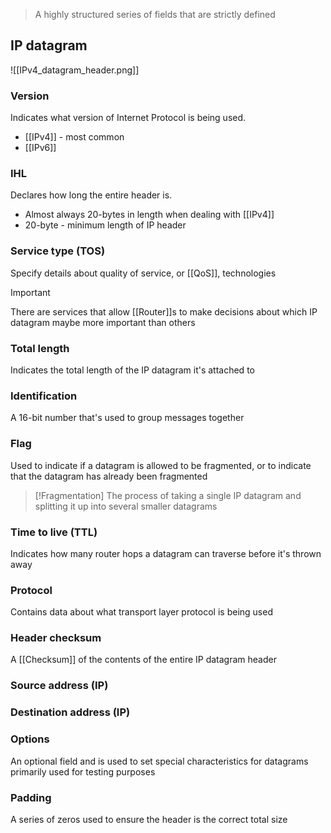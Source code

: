 
>A highly structured series of fields that are strictly defined

## IP datagram

![[IPv4_datagram_header.png]]

### Version
Indicates what version of Internet Protocol is being used.
- [[IPv4]] - most common
- [[IPv6]]

### IHL
Declares how long the entire header is.
- Almost always 20-bytes in length when dealing with [[IPv4]]
- 20-byte - minimum length of IP header

### Service type (TOS)
Specify details about quality of service, or [[QoS]], technologies

>[!important]
>There are services that allow [[Router]]s to make decisions about which IP datagram maybe more important than others

### Total length
Indicates the total length of the IP datagram it's attached to

### Identification
A 16-bit number that's used to group messages together

### Flag
Used to indicate if a datagram is allowed to be fragmented, or to indicate that the datagram has already been fragmented

>[!Fragmentation]
>The process of taking a single IP datagram and splitting it up into several smaller datagrams

### Time to live (TTL)
Indicates how many router hops a datagram can traverse before it's thrown away

### Protocol
Contains data about what transport layer protocol is being used

### Header checksum
A [[Checksum]] of the contents of the entire IP datagram header

### Source address (IP)

### Destination address (IP)

### Options
An optional field and is used to set special characteristics for datagrams primarily used for testing purposes

### Padding
A series of zeros used to ensure the header is the correct total size


